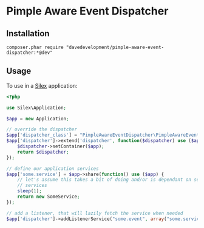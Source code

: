Pimple Aware Event Dispatcher
=============================

Installation
------------

```
composer.phar require "davedevelopment/pimple-aware-event-dispatcher:*@dev"
```

Usage
-----

To use in a [Silex](http://silex.sensiolabs.org) application:

``` php
<?php

use Silex\Application;

$app = new Application;

// override the dispatcher
$app['dispatcher_class'] = "PimpleAwareEventDispatcher\PimpleAwareEventDispatcher";
$app['dispatcher']->extend('dispatcher', function($dispatcher) use ($app) {
    $dispatcher->setContainer($app);
    return $dispatcher;
});

// define our application services
$app['some.service'] = $app->share(function() use ($app) {
    // let's assume this takes a bit of doing and/or is dependant on several other
    // services
    sleep(1);
    return new SomeService;
});

// add a listener, that will lazily fetch the service when needed
$app['dispatcher']->addListenerService("some.event", array("some.service", "serviceMethod"));

```

